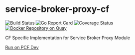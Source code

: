 # service-broker-proxy-cf

[![Build Status](https://github.com/Peripli/service-broker-proxy-cf/workflows/Go/badge.svg)](https://github.com/Peripli/service-broker-proxy-cf/actions)
[![Go Report Card](https://goreportcard.com/badge/github.com/Peripli/service-broker-proxy-cf)](https://goreportcard.com/report/github.com/Peripli/service-broker-proxy-cf)
[![Coverage Status](https://coveralls.io/repos/github/Peripli/service-broker-proxy-cf/badge.svg?branch=master)](https://coveralls.io/github/Peripli/service-broker-proxy-cf)
[![Docker Repository on Quay](https://quay.io/repository/service-manager/sb-proxy-cf/status "Docker Repository on Quay")](https://quay.io/repository/service-manager/sb-proxy-cf)

CF Specific Implementation for Service Broker Proxy Module

[Run on PCF Dev](./docs/deploy-pcfdev.md)
